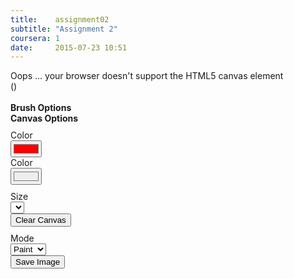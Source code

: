 ```yaml
---
title:    assignment02
subtitle: "Assignment 2"
coursera: 1
date:     2015-07-23 10:51
---
```


<div class="col-md-8 col-md-offset-2">
    <canvas id="gl-canvas" width="512" height="512">
        Oops ... your browser doesn't support the HTML5 canvas element
    </canvas>
</div>

<div class="row">
    <div class="col-md-12 text-center">
        (<span id="info"></span>)<br/><br/>
    </div>
</div>

<div class="row" style="padding-bottom: 10px">
    <div class="col-md-6 col-xs-6 text-center"><b>Brush Options</b></div>
    <div class="col-md-6 col-xs-6 text-center"><b>Canvas Options</b></div>
</div>
<div class="row" style="padding-bottom: 10px">
    <div class="col-md-3 col-xs-3 text-right">Color</div>
    <div class="col-md-3 col-xs-3 text-left"><input type="color" value="#ff0000" oninput="setColor(this.value)" /></div>
    <div class="col-md-3 col-xs-3 text-right">Color</div>
    <div class="col-md-3 col-xs-3 text-left"><input type="color" value="#eeeeee" oninput="setBGColor(this.value)" /></div>
</div>
<div class="row" style="padding-bottom: 10px">
    <div class="col-md-3 col-xs-3 text-right">Size</div>
    <div class="col-md-3 col-xs-3 text-left"><select id="brushSize" onchange="setSize(this.value)"></select></div>
    <div class="col-md-6 col-xs-6 text-center"><button type="button" onclick="resetCanvas()">Clear Canvas</button></div>
</div>
<div class="row" style="padding-bottom: 10px">
    <div class="col-md-3 col-xs-3 text-right">Mode</div>
    <div class="col-md-3 col-xs-3 text-left"><select onchange="setMode(this.value)">
        <option selected="selected">Paint</option>
        <option>Erase</option>
    </select></div>
    <div class="col-md-6 col-xs-6 text-center"><button type="button" onclick="saveImage()">Save Image</button></div>
</div>